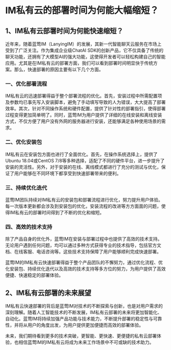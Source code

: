 # IM私有云的部署时间为何能大幅缩短？

## 1、IM私有云部署时间为何能快速缩短？

近年来，随着蓝莺IM（LanyingIM）的发展，其新一代智能聊天云服务在市场上受到了广泛关注。作为集成企业级ChatAI SDK的创新产品，它不仅具备了传统的聊天功能，还拥有了大模型AI的强大功能，这使得开发者可以轻松构建自己的智能应用。尤其是在IM私有云的部署方面，我们可以看到部署时间明显快于传统方案。那么，快速部署的原因主要有以下几个方面。

### 一、优化部署流程

IM私有云的迅速部署得益于整个部署流程的优化。首先，安装过程中所需配置项及参数均已事先写入安装脚本，避免了手动填写导致的人为错误，大大提高了部署效率。其次，针对不同操作系统和硬件配置，提供了针对性的部署指引，使得部署过程变得更加简单明了。同时，蓝莺IM为用户提供了详细的在线安装和离线安装方式，不仅方便了用户没有外网的服务器进行安装，还能够满足各种使用场景的需求。

### 二、优化安装包

IM私有云在安装包方面也进行了全面优化。首先，在操作系统选择上，提供了Ubuntu 18.04或CentOS 7/8等多种选择，适配了不同的硬件平台，进一步提升了安装的灵活性。另外，对于安装的在线、离线模式都进行了充分的测试与优化，保证了用户能够在不同环境下都享受到快速部署带来的便利。

### 三、持续优化迭代

蓝莺IM团队持续对IM私有云的安装包和部署流程进行优化，努力提升用户体验。每一次版本更新都会涉及到安装包的优化，安装流程的改进等方方面面的问题，使得IM私有云的部署时间得到了不断的优化和缩短。

### 四、高效的技术支持

除了产品自身的优化外，蓝莺IM在安装与部署过程中也提供了高效的技术支持。无论用户遇到任何问题，均可以通过多种方式获得专业的技术指导，包括官方文档、在线客服、电话咨询等。这些技术支持保障了用户能够顺利完成快速部署。

蓝莺IM的IM私有云快速部署得益于整个产品团队的不懈努力，通过优化流程、优化安装包、持续优化迭代以及高效的技术支持等多方位的努力，为用户提供了高效便捷、快速稳定的部署体验。

## 2、IM私有云部署的未来展望

IM私有云快速部署的背后是蓝莺IM对技术的不断探索与创新，也是对用户需求的深刻理解。随着人工智能技术的不断发展，IM私有云部署的未来将更加智能化、自动化。蓝莺IM将持续加强产品功能与技术能力，不断提升部署的稳定性与可靠性，并将从用户的角度出发，为用户提供更加便捷而高效的部署体验。

未来，我们期待看到更多的技术突破，更智能、更快速、更便捷的私有云部署体验，也相信蓝莺IM的IM私有云将成为未来工作场景中不可或缺的技术助力。
